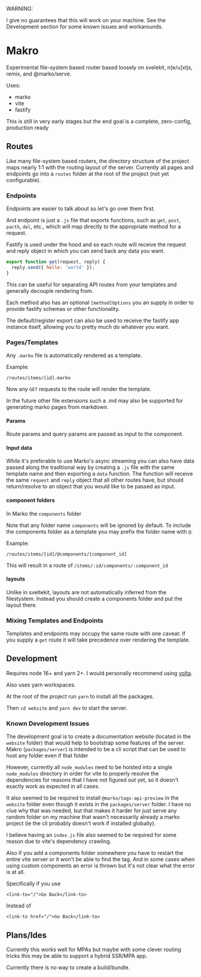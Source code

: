 WARNING:

I give no guarantees that this will work on your machine. See the Development section for some known issues and workarounds.

# Makro

Experimental file-system based router based loosely on svelekit, n[e/u]xtjs, remix, and @marko/serve.

Uses:
  - marko
  - vite
  - fastify

This is still in very early stages but the end goal is a complete, zero-config, production ready  

## Routes

Like many file-system based routers, the directory structure of the project maps nearly 1:1 with the routing layout of the server.
Currently all pages and endpoints go into a `routes` folder at the root of the project (not yet configurable).

### Endpoints

Endpoints are easier to talk about so let's go over them first.

And endpoint is just a `.js` file that exports functions, such as `get`, `post`, `pacth`, `del`, etc., which will map directly to the appropriate method for a request.

Fastify is used under the hood and so each route will receive the request and reply object in which you can send back any data you want.

```js
export function get(request, reply) {
  reply.send({ hello: 'world' });
}
```

This can be useful for separating API routes from your templates and generally decouple rendering from.

Each method also has an optional `[method]Options` you an supply in order to provide fastify schemas or other functionality.

The default/register export can also be used to receive the fastify app instance itself, allowing you to pretty much do whatever you want.

### Pages/Templates

Any `.marko` file is automatically rendered as a template.

Example:
```
/routes/items/[id].marko
```

Now any `GET` requests to the route will render the template.

In the future other file extensions such a .md may also be supported for generating marko pages from markdown.

#### Params

Route params and query params are passed as input to the component.

#### Input data

While it's preferable to use Marko's async streaming you can also have data passed along the traditional way by creating a `.js` file with the same template name
and then exporting a `data` function. The function will receive the same `request` and `reply` object that all other routes have, but should return/resolve to an object that 
you would like to be passed as input.

#### component folders

In Marko the `components` folder

Note that any folder name `components` will be ignored by default.
To include the components folder as a template you may prefix the folder name with `@`.

Example:
```
/routes/items/[id]/@components/[component_id]
```

This will result in a route of `/items/:id/components/:component_id`

#### layouts

Unlike in sveltekit, layouts are not automatically inferred from the filestystem. Instead you should create a components folder and put the layout there.

### Mixing Templates and Endpoints

Templates and endpoints may occupy the same route with one caveat:
If you supply a `get` route it will take precedence over rendering the template.

## Development

Requires node 16+ and yarn 2+. I would personally recommend using [volta](https://volta.sh/).

Also uses yarn workspaces.

At the root of the project run `yarn` to install all the packages.

Then `cd website` and `yarn dev` to start the server.

### Known Development Issues

The development goal is to create a documentation website (located in the `website` folder) that would help to bootstrap some features of the server.
Makro (`packages/server`) is intended to be a cli script that can be used to host any folder even if that folder 

However, currently all `node_modules` need to be hoisted into a single `node_modules` directory in order for vite to properly resolve the dependencies for reasons that I have not figured out yet, so it doesn't exactly work as expected in all cases.

It also seemed to be required to install `@marko/tags-api-preview` in the `website` folder even though it exists in the `packages/server` folder. I have no clue why that was needed, but that makes it harder for just serve any random folder on my machine that wasn't necessarily already a marko project (ie the cli probably doesn't work if installed globally).

I believe having an `index.js` file also seemed to be required for some reason due to vite's dependency crawling.

Also if you add a components folder somewhere you have to restart the entire vite server or it won't be able to find the tag. And in some cases when using custom components an error is thrown but it's not clear what the error is at all.

Specifically if you use 

```marko
<link-to="/">Go Back</link-to>
```

Instead of 

```marko
<link-to href="/">Go Back</link-to>
```

## Plans/Ides

Currently this works well for MPAs but maybe with some clever routing tricks this may be able to support a hybrid SSR/MPA app.

Currently there is no way to create a build/bundle.